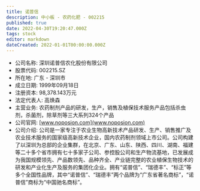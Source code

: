 ```yaml
---
title: 诺普信
description: 中小板 - 农药化肥 - 002215
published: true
date: 2022-04-30T19:20:47.000Z
tags: stock
editor: markdown
dateCreated: 2022-01-01T00:00:00.000Z
---
```


- 公司名称: 深圳诺普信农化股份有限公司
- 股票代码: 002215.SZ
- 所在地: 广东 - 深圳市
- 成立日期: 1999年09月18日
- 注册资本: 98,378.143万元
- 法定代表人: 高焕森
- 主营业务: 农药制剂产品的研发，生产，销售及植保技术服务产品包括杀虫剂，杀菌剂，除草剂等三大系列324个产品
- 公司官网: [www.noposion.com](www.noposion.com)
- 公司介绍: 公司是一家专注于农业生物高新技术产品研发、生产、销售推广及农业技术服务的国家级高新技术企业，国内农药制剂领域上市公司。公司构建了以深圳为总部的企业集群，在北京、广东、山东、陕西、四川、湖南、福建等二十多个省市拥有七十多家子公司、参控股公司和生产物流基地，已发展成为我国规模领先、产品数领先、品种齐全、产业链完整的农业植保生物技术的研发和产业化生产及服务的集团化企业。拥有“诺普信”、“瑞德丰”、“标正”等多个全国性品牌，其中“诺普信”、“瑞德丰”两个品牌为“广东省著名商标”，“诺普信”商标为“中国驰名商标”。


